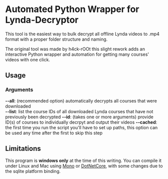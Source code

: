 # Automated Python Wrapper for Lynda-Decryptor
This tool is the easiest way to bulk decrypt all offline Lynda videos to .mp4 format with a proper folder structure and naming.

The original tool was made by h4ck-rOOt this slight rework adds an interactive Python wrapper and automation for getting many courses' videos with one click.

## Usage
### Arguments
**--all**: (recommended option) automatically decrypts all courses that were downloaded  
**--list**: list the course IDs of all downloaded Lynda courses that have not previously been decrypted
**--id**: (takes one or more arguments) provide ID(s) of courses to individually decrpyt and output their videos
**--cached**: the first time you run the script you'll have to set up paths, this option can be used any time after the first to skip this step

## Limitations
This program is **windows only** at the time of this writing. You can compile it under Linux and Mac using [Mono](http://www.mono-project.com/) or [DotNetCore](https://www.microsoft.com/net/core), with some changes due to the sqlite platform binding.
